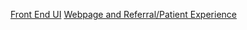 [Front End UI](obsidian://open?vault=Brain&file=Website%2FExperience%2FGC%20Endo%2FFront%20End%20Secure%20UI%20for%20Patient%20Information)
[Webpage and Referral/Patient Experience](obsidian://open?vault=Brain&file=Website%2FExperience%2FGC%20Endo%2FWebpage%20Design%20and%20Patient%20Forms)
